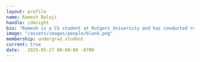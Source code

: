 ```yaml
---
layout: profile
name: Ramesh Balaji
handle: cdknight
bio: "Ramesh is a CS student at Rutgers University and has conducted research at MSU through the NSF REU program."
image: "/assets/images/people/blank.png"
membership: undergrad_student
current: true
date:   2025-05-27 00:00:00 -0700
---
```

